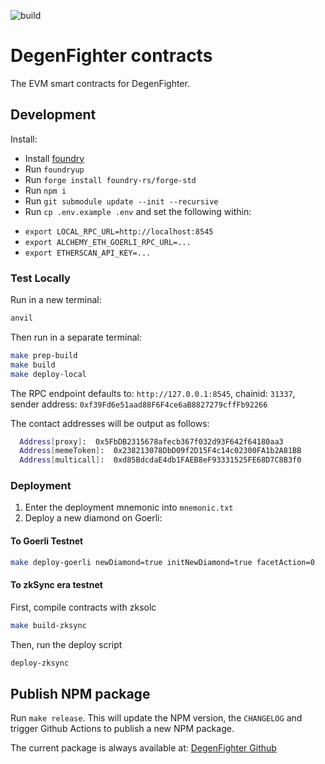 ![build](https://github.com/DegenFighter/contracts/actions/workflows/ci.yml/badge.svg)

# DegenFighter contracts

The EVM smart contracts for DegenFighter.

## Development

Install:

- Install [foundry](https://github.com/foundry-rs/foundry/blob/master/README.md)
- Run `foundryup`
- Run `forge install foundry-rs/forge-std`
- Run `npm i`
- Run `git submodule update --init --recursive`
- Run `cp .env.example .env` and set the following within:

* `export LOCAL_RPC_URL=http://localhost:8545`
* `export ALCHEMY_ETH_GOERLI_RPC_URL=...`
* `export ETHERSCAN_API_KEY=...`

### Test Locally

Run in a new terminal:

```zsh
anvil
```

Then run in a separate terminal:

```zsh
make prep-build
make build
make deploy-local
```

The RPC endpoint defaults to: `http://127.0.0.1:8545`, chainid: `31337`, sender address: `0xf39Fd6e51aad88F6F4ce6aB8827279cffFb92266`

The contact addresses will be output as follows:

```zsh
  Address[proxy]:  0x5FbDB2315678afecb367f032d93F642f64180aa3
  Address[memeToken]:  0x238213078DbD09f2D15F4c14c02300FA1b2A81BB
  Address[multicall]:  0xd85BdcdaE4db1FAEB8eF93331525FE68D7C8B3f0
```

### Deployment

1. Enter the deployment mnemonic into `mnemonic.txt`
1. Deploy a new diamond on Goerli:

#### To Goerli Testnet

```zsh
make deploy-goerli newDiamond=true initNewDiamond=true facetAction=0
```

#### To zkSync era testnet

First, compile contracts with zksolc

```zsh
make build-zksync
```

Then, run the deploy script

```zsh
deploy-zksync
```

## Publish NPM package

Run `make release`. This will update the NPM version, the `CHANGELOG` and trigger Github Actions to publish a new NPM package.

The current package is always available at: [DegenFighter Github](https://github.com/DegenFighter/contracts/pkgs/npm/contracts)
